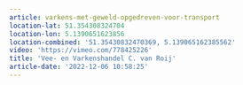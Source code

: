 ```yaml
---
article: varkens-met-geweld-opgedreven-voor-transport
location-lat: 51.354308324704
location-lon: 5.1390651623856
location-combined: '51.35430832470369, 5.139065162385562'
video: 'https://vimeo.com/778425226'
title: 'Vee- en Varkenshandel C. van Roij'
article-date: '2022-12-06 10:58:25'
---
```

